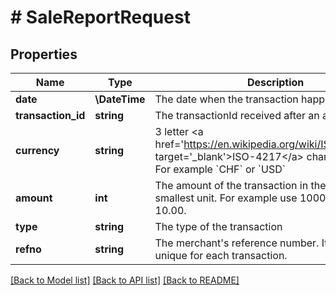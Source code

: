 # # SaleReportRequest

## Properties

Name | Type | Description | Notes
------------ | ------------- | ------------- | -------------
**date** | **\DateTime** | The date when the transaction happened. | [optional]
**transaction_id** | **string** | The transactionId received after an authorization. | [optional]
**currency** | **string** | 3 letter &lt;a href&#x3D;&#39;https://en.wikipedia.org/wiki/ISO_4217&#39; target&#x3D;&#39;_blank&#39;&gt;ISO-4217&lt;/a&gt; character code. For example &#x60;CHF&#x60; or &#x60;USD&#x60; | [optional]
**amount** | **int** | The amount of the transaction in the currency’s smallest unit. For example use 1000 for CHF 10.00. | [optional]
**type** | **string** | The type of the transaction | [optional]
**refno** | **string** | The merchant&#39;s reference number. It should be unique for each transaction. | [optional]

[[Back to Model list]](../../README.md#models) [[Back to API list]](../../README.md#endpoints) [[Back to README]](../../README.md)
